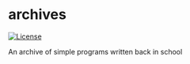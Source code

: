 # archives
[![License](https://img.shields.io/badge/License-Apache_2.0-red.svg)](https://opensource.org/licenses/Apache-2.0)

An archive of simple programs written back in school
